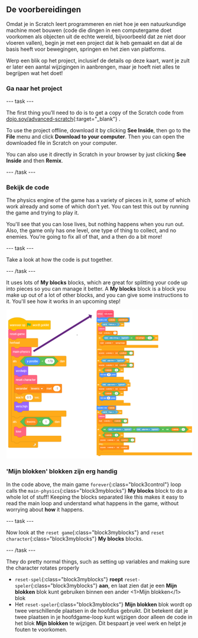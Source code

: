 ## De voorbereidingen

Omdat je in Scratch leert programmeren en niet hoe je een natuurkundige machine moet bouwen (code die dingen in een computergame doet voorkomen als objecten uit de echte wereld, bijvoorbeeld dat ze niet door vloeren vallen), begin je met een project dat ik heb gemaakt en dat al de basis heeft voor bewegingen, springen en het zien van platforms.

Werp een blik op het project, inclusief de details op deze kaart, want je zult er later een aantal wijzigingen in aanbrengen, maar je hoeft niet alles te begrijpen wat het doet!

### Ga naar het project

\--- task \---

The first thing you’ll need to do is to get a copy of the Scratch code from [dojo.soy/advanced-scratch](http://dojo.soy/advanced-scratch){:target="_blank"} .

To use the project offline, download it by clicking **See Inside**, then go to the **File** menu and click **Download to your computer**. Then you can open the downloaded file in Scratch on your computer.

You can also use it directly in Scratch in your browser by just clicking **See Inside** and then **Remix**.

\--- /task \---

### Bekijk de code

The physics engine of the game has a variety of pieces in it, some of which work already and some of which don’t yet. You can test this out by running the game and trying to play it.

You'll see that you can lose lives, but nothing happens when you run out. Also, the game only has one level, one type of thing to collect, and no enemies. You’re going to fix all of that, and a then do a bit more!

\--- task \---

Take a look at how the code is put together.

\--- /task \---

It uses lots of **My blocks** blocks, which are great for splitting your code up into pieces so you can manage it better. A **My blocks** block is a block you make up out of a lot of other blocks, and you can give some instructions to it. You'll see how it works in an upcoming step!

![](images/setup2and3.png)

### 'Mijn blokken' blokken zijn erg handig

In the code above, the main game `forever`{:class="block3control"} loop calls the `main-physics`{:class="block3myblocks"} **My blocks** block to do a whole lot of stuff! Keeping the blocks separated like this makes it easy to read the main loop and understand what happens in the game, without worrying about **how** it happens.

\--- task \---

Now look at the `reset game`{:class="block3myblocks"} and `reset character`{:class="block3myblocks"} **My blocks** blocks.

\--- /task \---

They do pretty normal things, such as setting up variables and making sure the character rotates properly

- `reset-spel`{:class="block3myblocks"} **roept** `reset-speler`{:class="block3myblocks"} **aan**, en laat zien dat je een **Mijn blokken** blok kunt gebruiken binnen een ander <1>Mijn blokken</1> blok
- Het `reset-speler`{:class="block3myblocks"} **Mijn blokken** blok wordt op twee verschillende plaatsen in de hoofdlus gebruikt. Dit betekent dat je twee plaatsen in je hoofdgame-loop kunt wijzigen door alleen de code in het blok **Mijn blokken** te wijzigen. Dit bespaart je veel werk en helpt je fouten te voorkomen.